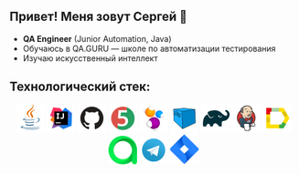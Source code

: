 ## Привет! Меня зовут Сергей 👋

- **QA Engineer** (Junior Automation, Java)  
- Обучаюсь в QA.GURU — школе по автоматизации тестирования
- Изучаю искусственный интеллект 


## Технологический стек:
<p align="center">
<img src="icons/Java.svg" width="50" />
<img src="icons/Intelij_IDEA.svg" width="50" />
<img src="icons/GitHub.svg" width="50" />
<img src="icons/JUnit5.svg" width="50" />
<img src="icons/Selenide.svg" width="50" />
<img src="icons/Selenoid.svg" width="50" />
<img src="icons/Gradle.svg" width="50" />
<img src="icons/Jenkins.svg" width="50" />
<img src="icons/Allure_Report.svg" width="50" />
<img src="icons/AllureTestOps.svg" width="50" />
<img src="icons/Telegram.svg" width="50" />
<img src="icons/Jira.svg" width="50" />
</p>